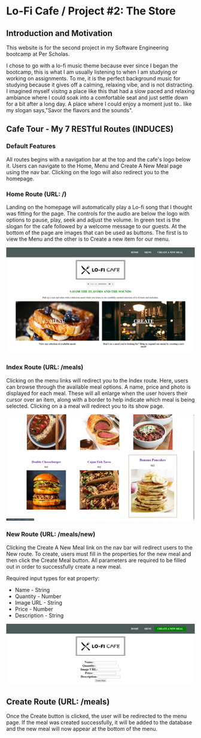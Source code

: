 # Lo-Fi Cafe / Project #2: The Store

## Introduction and Motivation
This website is for the second project in my Software Engineering bootcamp at Per Scholas.

I chose to go with a lo-fi music theme because ever since I began the bootcamp, this is what I am usually listening to when I am studying or working on assignments. To me, it is the perfect background music for studying because it gives off a calming, relaxing vibe, and is not distracting. I imagined myself visitng a place like this that had a slow paced and relaxing ambiance where I could soak into a comfortable seat and just settle down for a bit after a long day. A place where I could enjoy a moment just to.. like my slogan says,"Savor the flavors and the sounds".
 
## Cafe Tour - My 7 RESTful Routes (INDUCES)

### Default Features
All routes begins with a navigation bar at the top and the cafe's logo below it. Users can navigate to the Home, Menu and Create A New Meal page using the nav bar. Clicking on the logo will also redirect you to the homepage.

### Home Route (URL: /)
Landing on the homepage will automatically play a Lo-fi song that I thought was fitting for the page. The controls for the audio are below the logo with options to pause, play, seek and adjust the volume. In green text is the slogan for the cafe followed by a welcome message to our guests. At the bottom of the page are images that can be used as buttons. The first is to view the Menu and the other is to Create a new item for our menu.

![Home Route](/public/images/home-route.png)

### Index Route (URL: /meals)
Clicking on the menu links will redirect you to the Index route. Here, users can browse through the available meal options. A name, price and photo is displayed for each meal. These will all enlarge when the user hovers their cursor over an item, along with a border to help indicate which meal is being selected. Clicking on a a meal will redirect you to its show page.

![Home Route](/public/images/show-route.png)

### New Route (URL: /meals/new)
Clicking the Create A New Meal link on the nav bar will redirect users to the New route. To create, users must fill in the properties for the new meal and then click the Create Meal button. All parameters are required to be filled out in order to successfully create a new meal.

Required input types for eat property:
- Name - String
- Quantity - Number
- Image URL - String
- Price - Number
- Description - String

![Home Route](/public/images/create-route.png)

## Create Route (URL: /meals)
Once the Create button is clicked, the user will be redirected to the menu page. If the meal was created successfully, it will be added to the database and the new meal will now appear at the bottom of the menu.


















